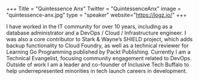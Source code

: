 +++
Title = "Quintessence Anx"
Twitter = "QuintessenceAnx"
image = "quintessence-anx.jpg"
type = "speaker"
website="https://logz.io/"
+++

I have worked in the IT community for over 10 years, including as a database administrator and a DevOps / Cloud / Infrastructure engineer. I was also a core contributor to Stark & Wayne’s SHIELD project, which adds backup functionality to Cloud Foundry, as well as a technical reviewer for Learning Go Programming published by Packt Publishing. Currently I am a Technical Evangelist, focusing community engagement related to DevOps. Outside of work I am a leader and co-founder of Inclusive Tech Buffalo to help underrepresented minorities in tech launch careers in development.

